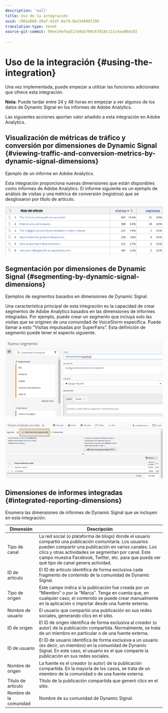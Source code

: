 ```yaml
---
description: 'null'
title: Uso de la integración
uuid: c902a868-20a7-42df-8a79-8e154608f299
translation-type: tm+mt
source-git-commit: 99ee24efaa517e8da700c67818c111c4aa90dc02

---
```



# Uso de la integración {#using-the-integration}

Una vez implementada, puede empezar a utilizar las funciones adicionales que ofrece esta integración.

**Nota**: Puede tardar entre 24 y 48 horas en empezar a ver algunos de los datos de Dynamic Signal en los informes de Adobe Analytics.

Las siguientes acciones aportan valor añadido a esta integración en Adobe Analytics.

## Visualización de métricas de tráfico y conversión por dimensiones de Dynamic Signal {#viewing-traffic-and-conversion-metrics-by-dynamic-signal-dimensions}

Ejemplo de un informe en Adobe Analytics.

Esta integración proporciona nuevas dimensiones que están disponibles como informes de Adobe Analytics. El informe siguiente es un ejemplo de análisis de visitas y una métrica de conversión (registros) que se desglosaron por título de artículo.

![](assets/examplereport.png)

## Segmentación por dimensiones de Dynamic Signal {#segmenting-by-dynamic-signal-dimensions}

Ejemplos de segmentos basados en dimensiones de Dynamic Signal.

Una característica principal de esta integración es la capacidad de crear segmentos de Adobe Analytics basados en las dimensiones de informes integradas. Por ejemplo, puede crear un segmento que incluya solo las visitas que se originen de una comunidad de VoiceStorm específica. Puede llamar a esto “Visitas impulsadas por SuperFans”. Esta definición de segmento puede tener el aspecto siguiente.

![](assets/segment1.png)

![](assets/segment2.png)

## Dimensiones de informes integradas {#integrated-reporting-dimensions}

Enumera las dimensiones de informes de Dynamic Signal que se incluyen en esta integración.

| Dimensión | Descripción |
|---|---|
| Tipo de canal | La red social (o plataforma de blogs) donde el usuario compartió una publicación comunitaria. Los usuarios pueden compartir una publicación en varios canales. Los clics y otras actividades se segmentan por canal. Este campo muestra Facebook, Twitter, etc. para que pueda ver qué tipo de canal genera actividad. |
| ID de artículo | El ID de artículo identifica de forma exclusiva cada fragmento de contenido de la comunidad de Dynamic Signal. |
| Tipo de origen | Este campo indica si la publicación fue creada por un “Miembro” o por la “Marca”. Tenga en cuenta que, en cualquier caso, el contenido se puede crear manualmente en la aplicación o importar desde una fuente externa. |
| Nombre de usuario | El usuario que compartió una publicación en sus redes sociales, generando clics en el sitio. |
| ID de origen | El ID de origen identifica de forma exclusiva al creador (o autor) de la publicación compartida. Normalmente, se trata de un miembro en particular o de una fuente externa. |
| ID de usuario | El ID de usuario identifica de forma exclusiva a un usuario (es decir, un miembro) en la comunidad de Dynamic Signal. En este caso, el usuario es el que comparte la publicación en sus redes sociales. |
| Nombre de origen | La fuente es el creador (o autor) de la publicación compartida. En la mayoría de los casos, se trata de un miembro de la comunidad o de una fuente externa. |
| Título de artículo | Título de la publicación compartida que generó clics en el sitio. |
| Nombre de la comunidad | Nombre de su comunidad de Dynamic Signal. |

